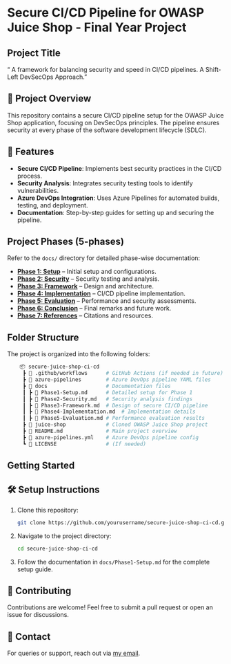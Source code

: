 # Secure CI/CD Pipeline for OWASP Juice Shop - Final Year Project

## Project Title

“ A framework for balancing security and speed in CI/CD pipelines. A Shift-Left DevSecOps Approach.”

## 🚀 Project Overview

This repository contains a secure CI/CD pipeline setup for the OWASP Juice Shop application, focusing on DevSecOps principles. The pipeline ensures security at every phase of the software development lifecycle (SDLC).

## 📌 Features

- **Secure CI/CD Pipeline**: Implements best security practices in the CI/CD process.
- **Security Analysis**: Integrates security testing tools to identify vulnerabilities.
- **Azure DevOps Integration**: Uses Azure Pipelines for automated builds, testing, and deployment.
- **Documentation**: Step-by-step guides for setting up and securing the pipeline.

## Project Phases (5-phases)

Refer to the `docs/` directory for detailed phase-wise documentation:

- **[Phase 1: Setup](docs/Phase1-Setup.md)** – Initial setup and configurations.
- **[Phase 2: Security](docs/Phase2-Security.md)** – Security testing and analysis.
- **[Phase 3: Framework](docs/Phase3-Framework.md)** – Design and architecture.
- **[Phase 4: Implementation](docs/Phase4-Implementation.md)** – CI/CD pipeline implementation.
- **[Phase 5: Evaluation](docs/Phase5-Evaluation.md)** – Performance and security assessments.
- **[Phase 6: Conclusion](docs/Phase6-Conclusion.md)** – Final remarks and future work.
- **[Phase 7: References](docs/Phase7-References.md)** – Citations and resources.
  
## Folder Structure

The project is organized into the following folders:

```bash
    📦 secure-juice-shop-ci-cd
     ┣ 📂 .github/workflows      # GitHub Actions (if needed in future)
     ┣ 📂 azure-pipelines        # Azure DevOps pipeline YAML files
     ┣ 📂 docs                   # Documentation files
     ┃ ┣ 📜 Phase1-Setup.md      # Detailed setup for Phase 1
     ┃ ┣ 📜 Phase2-Security.md   # Security analysis findings
     ┃ ┣ 📜 Phase3-Framework.md  # Design of secure CI/CD pipeline
     ┃ ┣ 📜 Phase4-Implementation.md  # Implementation details
     ┃ ┣ 📜 Phase5-Evaluation.md # Performance evaluation results
     ┣ 📂 juice-shop             # Cloned OWASP Juice Shop project
     ┣ 📜 README.md              # Main project overview
     ┣ 📜 azure-pipelines.yml    # Azure DevOps pipeline config
     ┗ 📜 LICENSE                # (If needed)
```

## Getting Started

## 🛠️ Setup Instructions

1. Clone this repository:

   ```sh
   git clone https://github.com/yourusername/secure-juice-shop-ci-cd.git
   ```

2. Navigate to the project directory:

   ```sh
   cd secure-juice-shop-ci-cd
   ```

3. Follow the documentation in `docs/Phase1-Setup.md` for the complete setup guide.

## 🤝 Contributing

Contributions are welcome! Feel free to submit a pull request or open an issue for discussions.

## 📧 Contact

For queries or support, reach out via [my email](ronney.otieno@studentambassadors.com).
